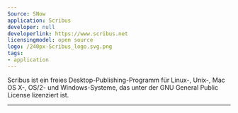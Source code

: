 ```yaml
---
Source: SNow
application: Scribus
developer: null
developerlink: https://www.scribus.net
licensingmodel: open source
logo: /240px-Scribus_logo.svg.png
tags:
- application
---
```

Scribus ist ein freies Desktop-Publishing-Programm für Linux-, Unix-, Mac OS X-, OS/2- und Windows-Systeme, das unter der GNU General Public License lizenziert ist.

---
